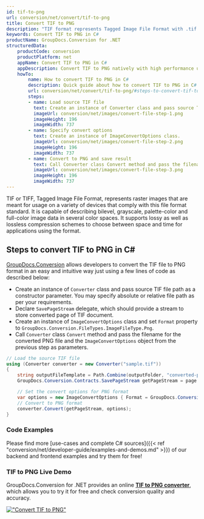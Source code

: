 ```yaml
---
id: tif-to-png
url: conversion/net/convert/tif-to-png
title: Convert TIF to PNG
description: "TIF format represents Tagged Image File Format with .tif extension. Learn how to convert TIF to PNG file programmatically in C# language using GroupDocs.Conversion for .NET library."
keywords: Convert TIF to PNG in C#
productName: GroupDocs.Conversion for .NET
structuredData:
    productCode: conversion
    productPlatform: net
    appName: Convert TIF to PNG in C#
    appDescription: Convert TIF to PNG natively with high performance using C# language and server side GroupDocs.Conversion for .NET APIs, without the use of any software like Microsoft or Open Office.
    howTo:
        name: How to convert TIF to PNG in C# 
        description: Quick guide about how to convert TIF to PNG in C# with high performance and accuracy.
        url: conversion/net/convert/tif-to-png/#steps-to-convert-tif-to-png-in-c
        steps:
        - name: Load source TIF file 
          text: Create an instance of Converter class and pass source TIF file path as a constructor parameter. You may specify absolute or relative file path as per your requirements. 
          imageUrl: conversion/net/images/convert-file-step-1.png
          imageHeight: 196
          imageWidth: 737
        - name: Specify convert options 
          text: Create an instance of ImageConvertOptions class.
          imageUrl: conversion/net/images/convert-file-step-2.png
          imageHeight: 196
          imageWidth: 737
        - name: Convert to PNG and save result 
          text: Call Converter class Convert method and pass the filename for the converted HTML file and the ImageConvertOptions object from the previous step as parameters.
          imageUrl: conversion/net/images/convert-file-step-3.png
          imageHeight: 196
          imageWidth: 737
---
```


TIF or TIFF, Tagged Image File Format, represents raster images that are meant for usage on a variety of devices that comply with this file format standard. It is capable of describing bilevel, grayscale, palette-color and full-color image data in several color spaces. It supports lossy as well as lossless compression schemes to choose between space and time for applications using the format.

## Steps to convert TIF to PNG in C#

[GroupDocs.Conversion](https://products.groupdocs.com/conversion/net) allows developers to convert the TIF file to PNG format in an easy and intuitive way just using a few lines of code as described below:

* Create an instance of `Converter` class and pass source TIF file path as a constructor parameter. You may specify absolute or relative file path as per your requirements. 
* Declare `SavePageStream` delegate, which should provide a stream to store converted page of TIF document.
* Create an instance of `ImageConvertOptions` class and set `Format` property to `GroupDocs.Conversion.FileTypes.ImageFileType.Png`.
* Call `Converter` class `Convert` method and pass the filename for the converted PNG file and the `ImageConvertOptions` object from the previous step as parameters.

```csharp
// Load the source TIF file
using (Converter converter = new Converter("sample.tif"))
{
    string outputFileTemplate = Path.Combine(outputFolder, "converted-page-{0}.png");
    GroupDocs.Conversion.Contracts.SavePageStream getPageStream = page => new FileStream(string.Format(outputFileTemplate, page), FileMode.Create);

    // Set the convert options for PNG format
    var options = new ImageConvertOptions { Format = GroupDocs.Conversion.FileTypes.ImageFileType.Png };   
    // Convert to PNG format
    converter.Convert(getPageStream, options);
}
```

### Code Examples

Please find more [use-cases and complete C# sources]({{< ref "conversion/net/developer-guide/examples-and-demos.md" >}}) of our backend and frontend examples and try them for free!

### TIF to PNG Live Demo

GroupDocs.Conversion for .NET provides an online [**TIF to PNG converter**](https://products.groupdocs.app/conversion/tif-to-png), which allows you to try it for free and check conversion quality and accuracy.

[!["Convert TIF to PNG"](conversion/net/images/convert-to-png/convert-tif-to-png.png)](https://products.groupdocs.app/conversion/tif-to-png)